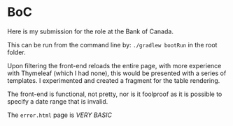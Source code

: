 # BoC

Here is my submission for the role at the Bank of Canada.

This can be run from the command line by:
`./gradlew bootRun` in the root folder.


Upon filtering the front-end reloads the entire page, with more experience with Thymeleaf (which I had none),
this would be presented with a series of templates.  I experimented and created a fragment
for the table rendering.

The front-end is functional, not pretty, nor is it foolproof as it is possible to specify a date range that is 
invalid.

The `error.html` page is *VERY BASIC*